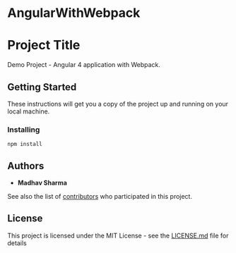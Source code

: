 # AngularWithWebpack
# Project Title
Demo Project - Angular 4 application with Webpack. 

## Getting Started

These instructions will get you a copy of the project up and running on your local machine.

### Installing

```
npm install
```

## Authors

* **Madhav Sharma**

See also the list of [contributors](https://github.com/your/project/contributors) who participated in this project.

## License

This project is licensed under the MIT License - see the [LICENSE.md](LICENSE.md) file for details


